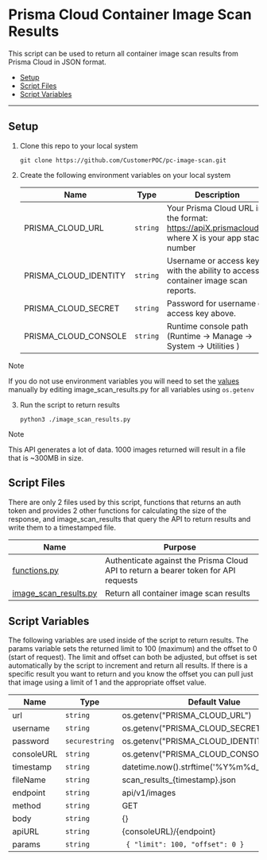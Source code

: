 # Prisma Cloud Container Image Scan Results

This script can be used to return all container image scan results from Prisma Cloud in JSON format.

- [Setup](#setup)
- [Script Files](#script-files)
- [Script Variables](#script-variables)

-----

## Setup

1. Clone this repo to your local system

    ```shell
    git clone https://github.com/CustomerPOC/pc-image-scan.git
    ```

2. Create the following environment variables on your local system

    | Name | Type | Description |
    |------|------|-------------|
    | PRISMA_CLOUD_URL | `string` | Your Prisma Cloud URL in the format: https://apiX.prismacloud.io where X is your app stack number
    | PRISMA_CLOUD_IDENTITY | `string` | Username or access key with the ability to access container image scan reports.
    | PRISMA_CLOUD_SECRET | `string` | Password for username or access key above.
    | PRISMA_CLOUD_CONSOLE | `string` | Runtime console path (Runtime -> Manage -> System -> Utilities )

> [!NOTE]
> If you do not use environment variables you will need to set the [values](#script-variables) 
> manually by editing image_scan_results.py for all variables using `os.getenv`


3. Run the script to return results

    ```shell
    python3 ./image_scan_results.py
    ```

> [!NOTE]
> This API generates a lot of data. 1000 images returned will result in a file that is ~300MB in size. 


## Script Files

There are only 2 files used by this script, functions that returns an auth token and provides 2 other functions for calculating the size
of the response, and image_scan_results that query the API to return results and write them to a timestamped file.

 | Name | Purpose | 
 |------|------|
 | [functions.py](./Python/functions.py) | Authenticate against the Prisma Cloud API to return a bearer token for API requests | 
 | [image_scan_results.py](./Python/image_scan_results.py) | Return all container image scan results |
 

## Script Variables

The following variables are used inside of the script to return results. The params variable sets the returned limit to 100 (maximum) and the offset to 0 (start of request). The limit and offset can both be adjusted, but offset is set automatically by the script to increment and return all results. If there is a specific result you want to return and you know the offset you can pull just that image using a limit of 1 and the appropriate offset value.


 | Name | Type | Default Value |
 |------|------|-------------|
 | url | `string` | os.getenv("PRISMA_CLOUD_URL")
 | username | `string` | os.getenv("PRISMA_CLOUD_SECRET")
 | password | `securestring` | os.getenv("PRISMA_CLOUD_IDENTITY")
 | consoleURL | `string` | os.getenv("PRISMA_CLOUD_CONSOLE")
 | timestamp | `string` | datetime.now().strftime('%Y%m%d_%H%M%S')
 | fileName | `string` | scan_results_{timestamp}.json
 | endpoint | `string` | api/v1/images
 | method | `string` | GET
 | body | `string` | {}
 | apiURL | `string` | {consoleURL}/{endpoint}
 | params | `string` | ``` { "limit": 100, "offset": 0 }```
